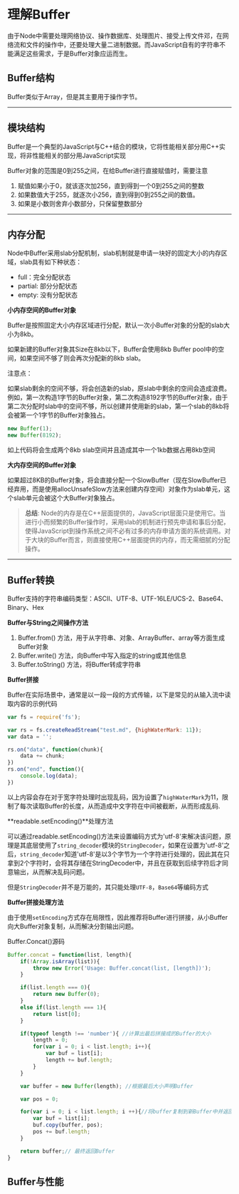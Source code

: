 # 理解Buffer

由于Node中需要处理网络协议、操作数据库、处理图片、接受上传文件邓，在网络流和文件的操作中，还要处理大量二进制数据。而JavaScript自有的字符串不能满足这些需求，于是Buffer对象应运而生。

## Buffer结构

Buffer类似于Array，但是其主要用于操作字节。

---

## 模块结构

Buffer是一个典型的JavaScript与C++结合的模块，它将性能相关部分用C++实现，将非性能相关的部分用JavaScript实现

Buffer对象的范围是0到255之间，在给Buffer进行直接赋值时，需要注意
1. 赋值如果小于0，就该逐次加256，直到得到一个0到255之间的整数
2. 如果数值大于255，就逐次小256，直到得到0到255之间的数值。
3. 如果是小数则舍弃小数部分，只保留整数部分

---

## 内存分配

Node中Buffer采用slab分配机制，slab机制就是申请一块好的固定大小的内存区域，slab具有如下种状态：
 - full：完全分配状态
 - partial: 部分分配状态
 - empty: 没有分配状态

**小内存空间的Buffer对象**

Buffer是按照固定大小内存区域进行分配，默认一次小Buffer对象的分配的slab大小为8kb。

如果新建的Buffer对象其Size在8kb以下，Buffer会使用8kb Buffer pool中的空间，如果空间不够了则会再次分配新的8kb slab。

注意点：

如果slab剩余的空间不够，将会创造新的slab，原slab中剩余的空间会造成浪费。例如，第一次构造1字节的Buffer对象，第二次构造8192字节的Buffer对象，由于第二次分配时slab中的空间不够，所以创建并使用新的slab，第一个slab的8kb将会被第一个1字节的Buffer对象独占。

```javascript
new Buffer(1);
new Buffer(8192);
```
如上代码将会生成两个8kb slab空间并且造成其中一个1kb数据占用8kb空间

**大内存空间的Buffer对象**

如果超过8KB的Buffer对象，将会直接分配一个SlowBuffer（现在SlowBuffer已经弃用，而是使用allocUnsafeSlow方法来创建内存空间）对象作为slab单元，这个slab单元会被这个大Buffer对象独占。

>**总结**: Node的内存是在C++层面提供的，JavaScript层面只是使用它。当进行小而频繁的Buffer操作时，采用slab的机制进行预先申请和事后分配，使得JavaScript到操作系统之间不必有过多的内存申请方面的系统调用。对于大块的Buffer而言，则直接使用C++层面提供的内存，而无需细腻的分配操作。

---

## Buffer转换

Buffer支持的字符串编码类型：ASCII、UTF-8、UTF-16LE/UCS-2、Base64、Binary、Hex



**Buffer与String之间操作方法**

1. Buffer.from() 方法，用于从字符串、对象、ArrayBuffer、array等方面生成Buffer对象
2. Buffer.write() 方法，向Buffer中写入指定的string或其他信息
3. Buffer.toString() 方法，将Buffer转成字符串

**Buffer拼接**

Buffer在实际场景中，通常是以一段一段的方式传输，以下是常见的从输入流中读取内容的示例代码

```javascript
var fs = require('fs');

var rs = fs.createReadStream("test.md", {highWaterMark: 11});
var data = '';

rs.on("data", function(chunk){
    data += chunk;
})
rs.on("end", function(){
    console.log(data);
})
```

以上内容会存在对于宽字符处理时出现乱码，因为设置了`highWaterMark`为11，限制了每次读取Buffer的长度，从而造成中文字符在中间被截断，从而形成乱码.

**readable.setEncoding()**处理方法

可以通过readable.setEncoding()方法来设置编码方式为'utf-8'来解决该问题，原理是其底层使用了`string_decoder`模块的`StringDecoder`，如果在设置为'utf-8'之后，`string_decoder`知道'utf-8'是以3个字节为一个字符进行处理的，因此其在只拿到2个字符时，会将其存储在StringDecoder中，并且在获取到后续字符后才同意输出，从而解决乱码问题。

但是`StringDecoder`并不是万能的，其只能处理`UTF-8`，`Base64`等编码方式

**Buffer拼接处理方法**

由于使用`setEncoding`方式存在局限性，因此推荐将Buffer进行拼接，从小Buffer向大Buffer对象复制，从而解决分割输出问题。

Buffer.Concat()源码
```javascript
Buffer.concat = function(list, length){
    if(!Array.isArray(list)){
        throw new Error('Usage: Buffer.concat(list, [length])');
    }

    if(list.length === 0){
        return new Buffer(0);
    }
    else if(list.length === 1){
        return list[0];
    }

    if(typeof length !== 'number'){ //计算出最后拼接成的Buffer的大小
        length = 0;
        for(var i = 0; i < list.length; i++){
            var buf = list[i];
            length += buf.length;
        }
    }

    var buffer = new Buffer(length); //根据最后大小声明Buffer

    var pos = 0;

    for(var i = 0; i < list.length; i ++){//将buffer复制到新Buffer中并返回
        var buf = list[i];
        buf.copy(buffer, pos);
        pos += buf.length;
    }

    return buffer;// 最终返回Buffer
}
```

## Buffer与性能


